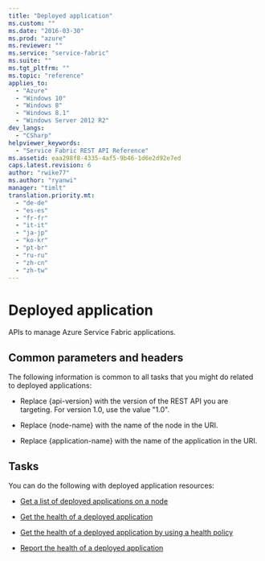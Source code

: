 ```yaml
---
title: "Deployed application"
ms.custom: ""
ms.date: "2016-03-30"
ms.prod: "azure"
ms.reviewer: ""
ms.service: "service-fabric"
ms.suite: ""
ms.tgt_pltfrm: ""
ms.topic: "reference"
applies_to: 
  - "Azure"
  - "Windows 10"
  - "Windows 8"
  - "Windows 8.1"
  - "Windows Server 2012 R2"
dev_langs: 
  - "CSharp"
helpviewer_keywords: 
  - "Service Fabric REST API Reference"
ms.assetid: eaa298f8-4335-4af5-9b46-1d6e2d92e7ed
caps.latest.revision: 6
author: "rwike77"
ms.author: "ryanwi"
manager: "timlt"
translation.priority.mt: 
  - "de-de"
  - "es-es"
  - "fr-fr"
  - "it-it"
  - "ja-jp"
  - "ko-kr"
  - "pt-br"
  - "ru-ru"
  - "zh-cn"
  - "zh-tw"
---
```

# Deployed application
APIs to manage Azure Service Fabric applications.  
  
##  <a name="bk_common"></a> Common parameters and headers  
 The following information is common to all tasks that you might do related to deployed applications:  
  
-   Replace {api-version} with the version of the REST API you are targeting. For version 1.0, use the value "1.0".  
  
-   Replace {node-name} with the name of the node in the URI.  
  
-   Replace {application-name} with the name of the application in the URI.  
  
## Tasks  
 You can do the following with deployed application resources:  
  
-   [Get a list of deployed applications on a node](../ServiceFabricREST/get-a-list-of-deployed-applications-on-a-node.md)  
  
-   [Get the health of a deployed application](../ServiceFabricREST/get-the-health-of-a-deployed-application.md)  
  
-   [Get the health of a deployed application by using a health policy](../ServiceFabricREST/get-the-health-of-a-deployed-application-by-using-a-health-policy.md)  
  
-   [Report the health of a deployed application](../ServiceFabricREST/report-the-health-of-a-deployed-application.md)
